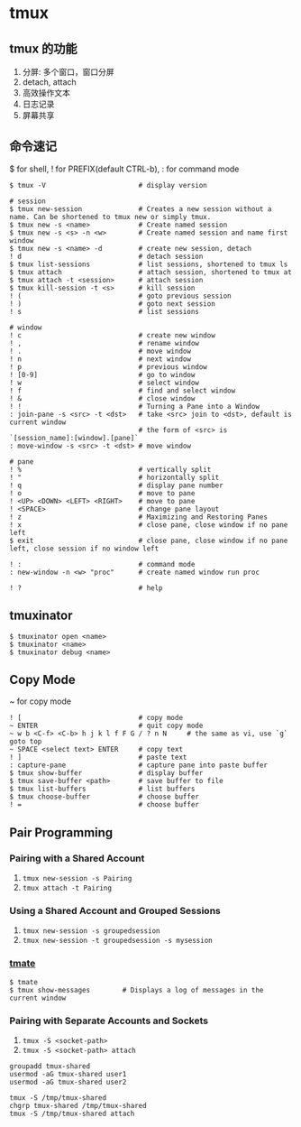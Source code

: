 # tmux

## tmux 的功能

1. 分屏: 多个窗口，窗口分屏
2. detach, attach
3. 高效操作文本
4. 日志记录
5. 屏幕共享

## 命令速记

$ for shell, ! for PREFIX(default CTRL-b), : for command mode

```
$ tmux -V                       # display version

# session
$ tmux new-session              # Creates a new session without a name. Can be shortened to tmux new or simply tmux.
$ tmux new -s <name>            # Create named session
$ tmux new -s <s> -n <w>        # Create named session and name first window
$ tmux new -s <name> -d         # create new session, detach
! d                             # detach session
$ tmux list-sessions            # list sessions, shortened to tmux ls
$ tmux attach                   # attach session, shortened to tmux at
$ tmux attach -t <session>      # attach session
$ tmux kill-session -t <s>      # kill session
! (                             # goto previous session
! )                             # goto next session
! s                             # list sessions

# window
! c                             # create new window
! ,                             # rename window
! .                             # move window
! n                             # next window
! p                             # previous window
! [0-9]                         # go to window
! w                             # select window
! f                             # find and select window
! &                             # close window
! !                             # Turning a Pane into a Window
: join-pane -s <src> -t <dst>   # take <src> join to <dst>, default is current window
                                # the form of <src> is `[session_name]:[window].[pane]`
: move-window -s <src> -t <dst> # move window

# pane
! %                             # vertically split
! "                             # horizontally split
! q                             # display pane number
! o                             # move to pane
! <UP> <DOWN> <LEFT> <RIGHT>    # move to pane
! <SPACE>                       # change pane layout
! z                             # Maximizing and Restoring Panes
! x                             # close pane, close window if no pane left
$ exit                          # close pane, close window if no pane left, close session if no window left

! :                             # command mode
: new-window -n <w> "proc"      # create named window run proc

! ?                             # help
```

## tmuxinator

```shell
$ tmuxinator open <name>
$ tmuxinator <name>
$ tmuxinator debug <name>
```

## Copy Mode

~ for copy mode

```
! [                             # copy mode
~ ENTER                         # quit copy mode
~ w b <C-f> <C-b> h j k l f F G / ? n N     # the same as vi, use `g` goto top
~ SPACE <select text> ENTER     # copy text
! ]                             # paste text
: capture-pane                  # capture pane into paste buffer
$ tmux show-buffer              # display buffer
$ tmux save-buffer <path>       # save buffer to file
$ tmux list-buffers             # list buffers
$ tmux choose-buffer            # choose buffer
! =                             # choose buffer
```

## Pair Programming

### Pairing with a Shared Account

1. `tmux new-session -s Pairing`
2. `tmux attach -t Pairing`

### Using a Shared Account and Grouped Sessions

1. `tmux new-session -s groupedsession`
2. `tmux new-session -t groupedsession -s mysession`

### [tmate](https://tmate.io/)

```
$ tmate
$ tmux show-messages        # Displays a log of messages in the current window
```

### Pairing with Separate Accounts and Sockets

1. `tmux -S <socket-path>`
2. `tmux -S <socket-path> attach`

```shell
groupadd tmux-shared
usermod -aG tmux-shared user1
usermod -aG tmux-shared user2

tmux -S /tmp/tmux-shared
chgrp tmux-shared /tmp/tmux-shared
tmux -S /tmp/tmux-shared attach
```
